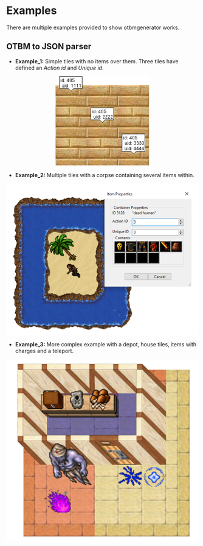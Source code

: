 # Examples
There are multiple examples provided to show otbmgenerator works.


## OTBM to JSON parser
- **Example_1:** Simple tiles with no items over them. Three tiles have defined an *Action id* and *Unique id*.
<p align="center">
  <img src="../readme_images/example1.png" />
</p>

- **Example_2:** Multiple tiles with a corpse containing several items within.
<p align="center">
  <img src="../readme_images/example2.png" />
</p>

- **Example_3:** More complex example with a depot, house tiles, items with charges and a teleport.
<p align="center">
  <img src="../readme_images/example3.png" />


  
</p>

